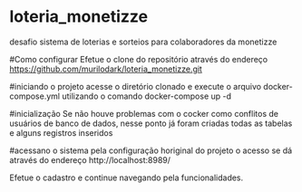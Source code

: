 # loteria_monetizze
desafio sistema de loterias e sorteios para colaboradores da monetizze

#Como configurar
Efetue o clone do repositório através do endereço
https://github.com/murilodark/loteria_monetizze.git

#iniciando o projeto
acesse o diretório clonado e execute o arquivo docker-compose.yml
utilizando o comando 
docker-compose up -d

#inicialização 
Se não houve problemas com o cocker como conflitos de usuários de banco de dados,
nesse ponto já foram criadas todas as tabelas e alguns registros inseridos

#acessano o sistema
pela configuração horiginal do projeto o acesso se dá através do endereço
http://localhost:8989/

Efetue o cadastro e continue navegando pela funcionalidades.
